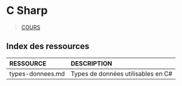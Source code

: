 # C Sharp

> [COURS](https://www.youtube.com/playlist?list=PLrSOXFDHBtfGBHAMEg9Om9nF_7R7h5mO7)

## Index des ressources

|RESSOURCE|DESCRIPTION|
|:--|:--|
|types-donnees.md|Types de données utilisables en C#|
